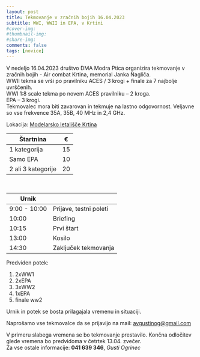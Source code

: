 ```yaml
---
layout: post
title: Tekmovanje v zračnih bojih 16.04.2023
subtitle: WWI, WWII in EPA, v Krtini
#cover-img:
#thumbnail-img:
#share-img:
comments: false
tags: [novice]
---
```


V nedeljo 16.04.2023 društvo DMA Modra Ptica organizira tekmovanje v zračnih bojih - Air combat Krtina, memorial Janka Nagliča.<br/>
WWII tekma se vrši po pravilniku ACES / 3 krogi + finale za 7 najbolje uvrščenih. <br/>
WWI 1:8 scale tekma po novem ACES pravilniku – 2 kroga.<br/>
EPA – 3 krogi.<br/>
Tekmovalec mora biti zavarovan in tekmuje na lastno odgovornost. Veljavne so vse frekvence 35A, 35B, 40 MHz in 2,4 GHz.


Lokacija: [Modelarsko letališče Krtina](/lokacija/)

|  Štartnina  | € |
| ----------- | ----------- |
| 1 kategorija | 15 |
| Samo EPA  | 10 |
| 2 ali 3 kategorije | 20 |

<br/>

|  Urnik  |  |
| ----------- | ----------- |
| 9:00 - 10:00 | Prijave, testni poleti |
| 10:00  | Briefing|
| 10:15 | Prvi štart |
| 13:00 | Kosilo |
| 14:30 | Zaključek tekmovanja |

Predviden potek:
1. 2xWW1
1. 2xEPA
1. 3xWW2
1. 1xEPA
1. finale ww2

Urnik in potek se bosta prilagajala vremenu in situaciji.

Naprošamo vse tekmovalce da se prijavijo na mail: [avgustinog@gmail.com](mailto:avgustinog@gmail.com?subject=[Prijava]%20Combat%20Krtina%2016.04.2023)

V primeru slabega vremena se bo tekmovanje prestavilo. Končna odločitev glede vremena bo predvidoma v četrtek 13.04. zvečer.<br/>
Za vse ostale informacije: **041 639 346**, *Gusti Ogrinec*
